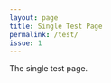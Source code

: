 ```yaml
---
layout: page
title: Single Test Page
permalink: /test/
issue: 1
---
```

<link href="{{ site.baseurl }}/css/style.css" rel="stylesheet" type="text/css">
The single test page.
<div id="comments_form"></div>
<div id="comments"></div>
<script src="https://code.jquery.com/jquery-3.3.1.min.js" integrity="sha256-FgpCb/KJQlLNfOu91ta32o/NMZxltwRo8QtmkMRdAu8=" crossorigin="anonymous"></script>
<script src="https://cdnjs.cloudflare.com/ajax/libs/showdown/1.8.6/showdown.min.js"></script>
<script src="{{ site.baseurl }}/js/comment.js"></script>
<script src="{{ site.baseurl }}/js/util.js"></script>
<script src="{{ site.baseurl }}/js/gh-emoji.min.js"></script>
<script type="text/javascript">
GithubComments.Init("JiYouMCC", "github-comments", "ca1f2f2f0b71983065c5", "48f6a24d710cc1012011fce5824f89a26fc49970");
Util.showComments({{ page.issue }});
Util.showForm({{ page.issue }});
</script>

